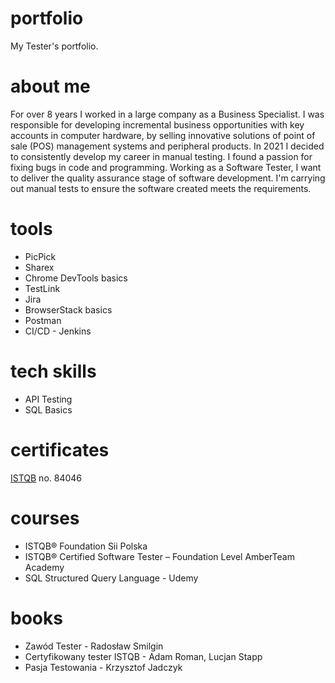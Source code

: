 # portfolio
My Tester's portfolio.
# about me
For over 8 years I worked in a large company as a Business Specialist. I was responsible for developing incremental business opportunities with key accounts in computer hardware,  by selling innovative solutions of point of sale (POS) management systems and peripheral products. In 2021 I decided to consistently develop my career in manual testing. I found a passion for fixing bugs in code and programming. Working as a Software Tester, I want to deliver the quality assurance stage of software development. I'm carrying out manual tests to ensure the software created meets the requirements.
# tools
* PicPick
* Sharex
* Chrome DevTools basics
* TestLink
* Jira
* BrowserStack basics
* Postman
* CI/CD - Jenkins
# tech skills
* API Testing
* SQL Basics
# certificates
[ISTQB](https://www.gasq.org/en/certification/check-a-certificate.html) no. 84046
# courses
* ISTQB® Foundation Sii Polska
* ISTQB® Certified Software Tester – Foundation Level AmberTeam Academy
* SQL Structured Query Language - Udemy
# books
* Zawód Tester - Radosław Smilgin
* Certyfikowany tester ISTQB -  Adam Roman, Lucjan Stapp
* Pasja Testowania - Krzysztof Jadczyk
